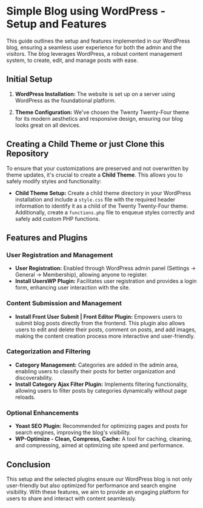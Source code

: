 # Simple Blog using WordPress - Setup and Features

This guide outlines the setup and features implemented in our WordPress blog, ensuring a seamless user experience for both the admin and the visitors. The blog leverages WordPress, a robust content management system, to create, edit, and manage posts with ease.

## Initial Setup

1. **WordPress Installation:** The website is set up on a server using WordPress as the foundational platform.

2. **Theme Configuration:** We've chosen the Twenty Twenty-Four theme for its modern aesthetics and responsive design, ensuring our blog looks great on all devices.

## Creating a Child Theme or just Clone this Repository

To ensure that your customizations are preserved and not overwritten by theme updates, it's crucial to create a **Child Theme**. This allows you to safely modify styles and functionality:

- **Child Theme Setup:** Create a child theme directory in your WordPress installation and include a `style.css` file with the required header information to identify it as a child of the Twenty Twenty-Four theme. Additionally, create a `functions.php` file to enqueue styles correctly and safely add custom PHP functions.

## Features and Plugins

### User Registration and Management

- **User Registration:** Enabled through WordPress admin panel (Settings -> General -> Membership), allowing anyone to register.
- **Install UsersWP Plugin:** Facilitates user registration and provides a login form, enhancing user interaction with the site.

### Content Submission and Management

- **Install Front User Submit | Front Editor Plugin:** Empowers users to submit blog posts directly from the frontend. This plugin also allows users to edit and delete their posts, comment on posts, and add images, making the content creation process more interactive and user-friendly.

### Categorization and Filtering

- **Category Management:** Categories are added in the admin area, enabling users to classify their posts for better organization and discoverability.
- **Install Category Ajax Filter Plugin:** Implements filtering functionality, allowing users to filter posts by categories dynamically without page reloads.

### Optional Enhancements

- **Yoast SEO Plugin:** Recommended for optimizing pages and posts for search engines, improving the blog's visibility.
- **WP-Optimize - Clean, Compress, Cache:** A tool for caching, cleaning, and compressing, aimed at optimizing site speed and performance.

## Conclusion

This setup and the selected plugins ensure our WordPress blog is not only user-friendly but also optimized for performance and search engine visibility. With these features, we aim to provide an engaging platform for users to share and interact with content seamlessly.
